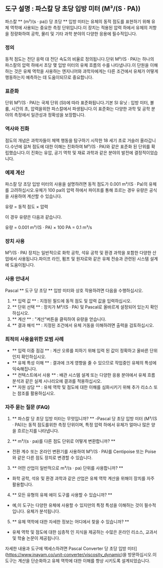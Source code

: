 ## 도구 설명 : 파스칼 당 초당 입방 미터 (M³/(S · PA))

파스칼 ** (m³/(s · pa)) 당 초당 ** 입방 미터는 유체의 동적 점도를 표현하기 위해 유체 역학에 사용되는 중요한 측정 단위입니다.이 장치는 적용된 압력 하에서 유체의 저항을 정량화하여 공학, 물리 및 기타 과학 분야의 다양한 응용에 필수적입니다.

### 정의
동적 점도는 전단 응력 대 전단 속도의 비율로 정의됩니다.단위 M³/(S · PA)는 하나의 파스칼의 압력 하에서 초당 몇 입방 미터의 유체 흐름의 수를 나타냅니다.이 단원을 이해하는 것은 유체 역학을 사용하는 엔지니어와 과학자에게는 다른 조건에서 유체가 어떻게 행동하는지 예측하는 데 도움이되므로 중요합니다.

### 표준화
단위 M³/(S · PA)는 국제 단위 (SI)에 따라 표준화됩니다.기본 SI 유닛 : 입방 미터, 볼륨, 시간의 초, 압력을위한 파스칼에서 파생됩니다.이 표준화는 다양한 과학 및 공학 분야의 측정에서 일관성과 정확성을 보장합니다.

### 역사와 진화
점도의 개념은 과학자들이 체액 행동을 탐구하기 시작한 18 세기 초로 거슬러 올라갑니다.수년에 걸쳐 점도에 ​​대한 이해는 진화하여 M³/(S · PA)와 같은 표준화 된 단위를 확립했습니다.이 진화는 유압, 공기 역학 및 재료 과학과 같은 분야의 발전에 결정적이었습니다.

### 예제 계산
파스칼 당 초당 입방 미터의 사용을 설명하려면 동적 점도가 0.001 m³/(S · Pa)의 유체를 고려하십시오.유체가 100 pa의 압력 하에서 파이프를 통해 흐르는 경우 유량은 공식을 사용하여 계산할 수 있습니다.

유량 = 동적 점도 × 압력

이 경우 유량은 다음과 같습니다.

유량 = 0.001 m³/(S · PA) × 100 PA = 0.1 m³/s

### 장치 사용
M³/(S · PA) 장치는 일반적으로 화학 공학, 석유 공학 및 환경 과학을 포함한 다양한 산업에서 사용됩니다.파이프 라인, 펌프 및 원자로와 같은 유체 전송과 관련된 시스템 설계에 도움이됩니다.

### 사용 안내서
Pascal ** 도구 당 초당 ** 입방 미터와 상호 작용하려면 다음을 수행하십시오.
1. ** 입력 값 ** : 지정된 필드에 동적 점도 및 압력 값을 입력하십시오.
2. ** 단위 선택 ** : 장치가 M³/(S · PA) 및 Pascal로 올바르게 설정되어 있는지 확인하십시오.
3. ** 계산 ** : "계산"버튼을 클릭하여 유량을 얻습니다.
4. ** 결과 해석 ** : 지정된 조건에서 유체 거동을 이해하려면 출력을 검토하십시오.

### 최적의 사용을위한 모범 사례
- ** 입력 이중 점검 ** : 계산 오류를 피하기 위해 입력 된 값이 정확하고 올바른 단위인지 확인하십시오.
- ** 유체 특성 이해 ** : 결과에 크게 영향을 줄 수 있으므로 작업중인 유체의 특성에 익숙해집니다.
- ** 컨텍스트에서 사용 ** : 배관 시스템 설계 또는 다양한 응용 분야에서 유체 흐름 분석과 같은 실제 시나리오에 결과를 적용하십시오.
- ** 자원 상담 ** : 유체 역학 및 점도에 대한 이해를 심화시키기 위해 추가 리소스 또는 참조를 활용하십시오.

### 자주 묻는 질문 (FAQ)

1. ** 파스칼 당 초당 입방 미터는 무엇입니까? **
-Pascal 당 초당 입방 미터 (M³/(S · PA))는 동적 점도를위한 측정 단위이며, 특정 압력 하에서 유체가 얼마나 많은 양을 흐르는지를 나타냅니다.

2. ** m³/(s · pa)를 다른 점도 단위로 어떻게 변환합니까? **
- 전환 계수 또는 온라인 변환기를 사용하여 M³/(S · PA)를 Centipoise 또는 Poise와 같은 다른 점도 장치로 변경할 수 있습니다.

3. ** 어떤 산업이 일반적으로 m³/(s · pa) 단위를 사용합니까? **
- 화학 공학, 석유 및 환경 과학과 같은 산업은 유체 역학 계산을 위해이 장치를 자주 활용합니다.

4. ** 모든 유형의 유체 에이 도구를 사용할 수 있습니까? **
- 예,이 도구는 다양한 유체에 사용할 수 있지만의 특정 특성을 이해하는 것이 필수적입니다. 유체가 분석됩니다.

5. ** 유체 역학에 대한 자세한 정보는 어디에서 찾을 수 있습니까? **
- 유체 역학 및 점도에 대한 심층적 인 지식을 제공하는 수많은 온라인 리소스, 교과서 및 학술 논문이 제공됩니다.

자세한 내용과 도구에 액세스하려면 Pascal Converter 당 초당 입방 미터] (https://www.inayam.co/unit-converter/viscosity_dynamic)을 방문하십시오.이 도구는 계산을 단순화하고 유체 역학에 대한 이해를 향상 시키도록 설계되었습니다.